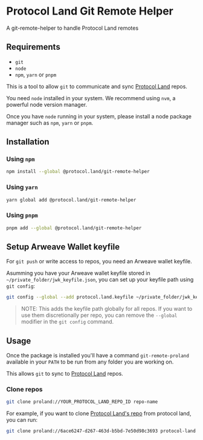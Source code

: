 # Protocol Land Git Remote Helper

A git-remote-helper to handle Protocol Land remotes

## Requirements

- `git`
- `node`
- `npm`, `yarn` or `pnpm`

This is a tool to allow `git` to communicate and sync [Protocol Land](https://protocol.land/) repos.

You need `node` installed in your system. We recommend using `nvm`, a powerful node version manager.

Once you have `node` running in your system, please install a node package manager such as `npm`, `yarn` or `pnpm`.

## Installation

### Using `npm`

```bash
npm install --global @protocol.land/git-remote-helper
```

### Using `yarn`

```bash
yarn global add @protocol.land/git-remote-helper
```

### Using `pnpm`

```bash
pnpm add --global @protocol.land/git-remote-helper
```

## Setup Arweave Wallet keyfile

For `git push` or write access to repos, you need an Arweave wallet keyfile.

Asumming you have your Arweave wallet keyfile stored in `~/private_folder/jwk_keyfile.json`, you can set up your keyfile path using `git config`:

```bash
git config --global --add protocol.land.keyfile ~/private_folder/jwk_keyfile.json
```

> NOTE: This adds the keyfile path globally for all repos. If you want to use them discretionally per repo, you can remove the `--global` modifier in the `git config` command.

## Usage

Once the package is installed you'll have a command `git-remote-proland` available in your `PATH` to be run from any folder you are working on.

This allows `git` to sync to [Protocol Land](https://protocol.land) repos.

### Clone repos

```bash
git clone proland://YOUR_PROTOCOL_LAND_REPO_ID repo-name
```

For example, if you want to clone [Protocol Land's repo](https://protocol.land/#/repository/6ace6247-d267-463d-b5bd-7e50d98c3693) from protocol land, you can run:

```bash
git clone proland://6ace6247-d267-463d-b5bd-7e50d98c3693 protocol-land
```

